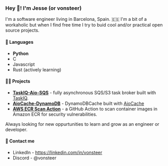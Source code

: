 ### Hey 👋! I'm **Jesse (or vonsteer)**

I'm a software engineer living in Barcelona, Spain. 🇪🇸
I'm a bit of a workaholic but when I find free time I try to buid cool and/or practical open source projects.

#### 📖 Languages
- **Python**
- C
- Javascript
- Rust (actively learning)

#### 👩‍🏭 Projects
- **[TaskIQ-Aio-SQS](https://github.com/vonsteer/taskiq-aio-sqs)** - fully asynchronous SQS/S3 task broker built with [TaskIQ](https://github.com/taskiq-python/taskiq).
- **[AioCache-DynamoDB](https://github.com/vonsteer/aiocache-dynamodb)** - DynamoDBCache built with [AioCache](https://github.com/aio-libs/aiocache)
- **[AWS ECR Scan Action](https://github.com/marketplace/actions/aws-ecr-security-report)** - a GitHub Action to scan container images in Amazon ECR for security vulnerabilities.

Always looking for new oppurtunities to learn and grow as an engineer or developer.

#### 💬 Contact me
* LinkedIn - https://linkedin.com/in/vonsteer
* Discord - @vonsteer

